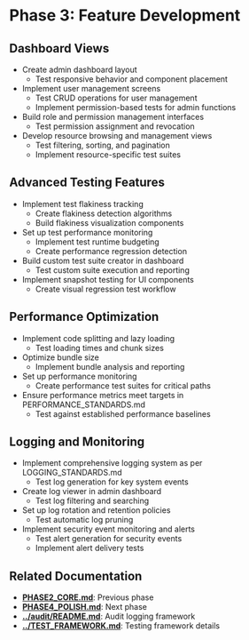 
# Phase 3: Feature Development

## Dashboard Views
   - Create admin dashboard layout
     - Test responsive behavior and component placement
   - Implement user management screens
     - Test CRUD operations for user management
     - Implement permission-based tests for admin functions
   - Build role and permission management interfaces
     - Test permission assignment and revocation
   - Develop resource browsing and management views
     - Test filtering, sorting, and pagination
     - Implement resource-specific test suites

## Advanced Testing Features
   - Implement test flakiness tracking
     - Create flakiness detection algorithms
     - Build flakiness visualization components
   - Set up test performance monitoring
     - Implement test runtime budgeting
     - Create performance regression detection
   - Build custom test suite creator in dashboard
     - Test custom suite execution and reporting
   - Implement snapshot testing for UI components
     - Create visual regression test workflow

## Performance Optimization
   - Implement code splitting and lazy loading
     - Test loading times and chunk sizes
   - Optimize bundle size
     - Implement bundle analysis and reporting
   - Set up performance monitoring
     - Create performance test suites for critical paths
   - Ensure performance metrics meet targets in PERFORMANCE_STANDARDS.md
     - Test against established performance baselines

## Logging and Monitoring
   - Implement comprehensive logging system as per LOGGING_STANDARDS.md
     - Test log generation for key system events
   - Create log viewer in admin dashboard
     - Test log filtering and searching
   - Set up log rotation and retention policies
     - Test automatic log pruning
   - Implement security event monitoring and alerts
     - Test alert generation for security events
     - Implement alert delivery tests

## Related Documentation

- **[PHASE2_CORE.md](PHASE2_CORE.md)**: Previous phase
- **[PHASE4_POLISH.md](PHASE4_POLISH.md)**: Next phase
- **[../audit/README.md](../audit/README.md)**: Audit logging framework
- **[../TEST_FRAMEWORK.md](../TEST_FRAMEWORK.md)**: Testing framework details
